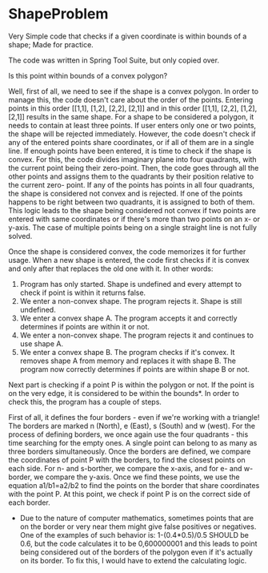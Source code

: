 # ShapeProblem
Very Simple code that checks if a given coordinate is within bounds of a shape; Made for practice.

The code was written in Spring Tool Suite, but only copied over.

  Is this point within bounds of a convex polygon?

  Well, first of all, we need to see if the shape is a convex polygon. In order to manage this, the code doesn't care about the order of the points.
Entering points in this order [[1,1], [1,2], [2,2], [2,1]] and in this order [[1,1], [2,2], [1,2], [2,1]] results in the same shape. For a shape to
be considered a polygon, it needs to contain at least three points. If user enters only one or two points, the shape will be rejected immediately.
However, the code doesn't check if any of the entered points share coordinates, or if all of them are in a single line. If enough points have been
entered, it is time to check if the shape is convex. For this, the code divides imaginary plane into four quadrants, with the current point being
their zero-point. Then, the code goes through all the other points and assigns them to the quadrants by their position relative to the current zero-
point. If any of the points has points in all four quadrants, the shape is considered not convex and is rejected. If one of the points happens to be
right between two quadrants, it is assigned to both of them. This logic leads to the shape being considered not convex if two points are entered with
same coordinates or if there's more than two points on an x- or y-axis. The case of multiple points being on a single straight line is not fully solved.

  Once the shape is considered convex, the code memorizes it for further usage. When a new shape is entered, the code first checks if it is convex and
only after that replaces the old one with it. In other words:

  1. Program has only started. Shape is undefined and every attempt to check if point is within it returns false.
  2. We enter a non-convex shape. The program rejects it. Shape is still undefined.
  3. We enter a convex shape A. The program accepts it and correctly determines if points are within it or not.
  4. We enter a non-convex shape. The program rejects it and continues to use shape A.
  5. We enter a convex shape B. The program checks if it's convex. It removes shape A from memory and replaces it with shape B. The program now correctly
  determines if points are within shape B or not.

  Next part is checking if a point P is within the polygon or not. If the point is on the very edge, it is considered to be within the bounds*. In order to
check this, the program has a couple of steps.

  First of all, it defines the four borders - even if we're working with a triangle! The borders are marked n (North), e (East), s (South) and w (west).
For the process of defining borders, we once again use the four quadrants - this time searching for the empty ones. A single point can belong to as many
as three borders simultaneously. Once the borders are defined, we compare the coordinates of point P with the borders, to find the closest points on each
side. For n- and s-borther, we compare the x-axis, and for e- and w-border, we compare the y-axis. Once we find these points, we use the equation
a1/b1=a2/b2 to find the points on the border that share coordinates with the point P. At this point, we check if point P is on the correct side of each
border.

* Due to the nature of computer mathematics, sometimes points that are on the border or very near them might give false positives or negatives. One of the
examples of such behavior is: 1-(0.4*0.5)/0.5 SHOULD be 0.6, but the code calculates it to be 0,600000001 and this leads to point being considered out of
the borders of the polygon even if it's actually on its border. To fix this, I would have to extend the calculating logic.
